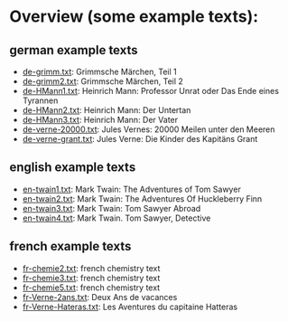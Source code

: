 ﻿# Overview (some example texts): 

## german example texts
* [de-grimm.txt](./de-grimm.txt "Grimm fairy tales, part 1"): 
      Grimmsche Märchen, Teil 1
* [de-grimm2.txt](./de-grimm2.txt "Grimm fairy tales, part 2"): 
      Grimmsche Märchen, Teil 2
* [de-HMann1.txt](./de-HMann1.txt "Heinrich Mann: Professor Unrat oder Das Ende eines Tyrannen"): 
      Heinrich Mann: Professor Unrat oder Das Ende eines Tyrannen
* [de-HMann2.txt](./de-HMann2.txt "Heinrich Mann: Der Untertan"): 
      Heinrich Mann: Der Untertan
* [de-HMann3.txt](./de-HMann3.txt "Heinrich Mann: Der Vater"): 
      Heinrich Mann: Der Vater
* [de-verne-20000.txt](./de-verne-20000.txt "Jules Vernes: 20000 Meilen unter den Meeren"): 
      Jules Vernes: 20000 Meilen unter den Meeren
* [de-verne-grant.txt](./de-verne-grant.txt "Jules Verne: Die Kinder des Kapitäns Grant"): 
      Jules Verne: Die Kinder des Kapitäns Grant

## english example texts
* [en-twain1.txt](./en-twain1.txt "Mark Twain: The Adventures of Tom Sawyer"): 
      Mark Twain: The Adventures of Tom Sawyer
* [en-twain2.txt](./en-twain2.txt "Mark Twain: The Adventures Of Huckleberry Finn"): 
      Mark Twain: The Adventures Of Huckleberry Finn
* [en-twain3.txt](./en-twain3.txt "Mark Twain: Tom Sawyer Abroad"): 
      Mark Twain: Tom Sawyer Abroad
* [en-twain4.txt](./en-twain4.txt "Mark Twain. Tom Sawyer, Detective"): 
      Mark Twain. Tom Sawyer, Detective
      
## french example texts
* [fr-chemie2.txt](./fr-chemie2.txt "french chemistry text"): 
      french chemistry text
* [fr-chemie3.txt](./fr-chemie3.txt "french chemistry text"): 
      french chemistry text
* [fr-chemie5.txt](./fr-chemie5.txt "french chemistry text"): 
      french chemistry text
* [fr-Verne-2ans.txt](./fr-Verne-2ans.txt "Deux Ans de vacances"): 
      Deux Ans de vacances
* [fr-Verne-Hateras.txt](./fr-Verne-Hateras.txt "Les Aventures du capitaine Hatteras"): 
      Les Aventures du capitaine Hatteras
